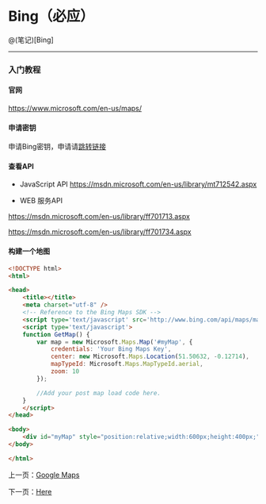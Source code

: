 Bing（必应）
====================

@(笔记)[Bing]

-------------------

### 入门教程

#### 官网
https://www.microsoft.com/en-us/maps/

#### 申请密钥
申请Bing密钥，申请请[跳转链接](https://www.bingmapsportal.com/Application)

#### 查看API
- JavaScript API
https://msdn.microsoft.com/en-us/library/mt712542.aspx

- WEB 服务API

https://msdn.microsoft.com/en-us/library/ff701713.aspx

https://msdn.microsoft.com/en-us/library/ff701734.aspx


#### 构建一个地图

```html
<!DOCTYPE html>
<html>

<head>
    <title></title>
    <meta charset="utf-8" />
    <!-- Reference to the Bing Maps SDK -->
    <script type='text/javascript' src='http://www.bing.com/api/maps/mapcontrol?callback=GetMap' async defer></script>
    <script type='text/javascript'>
    function GetMap() {
        var map = new Microsoft.Maps.Map('#myMap', {
            credentials: 'Your Bing Maps Key',
            center: new Microsoft.Maps.Location(51.50632, -0.12714),
            mapTypeId: Microsoft.Maps.MapTypeId.aerial,
            zoom: 10
        });

        //Add your post map load code here.
    }
    </script>
</head>

<body>
    <div id="myMap" style="position:relative;width:600px;height:400px;"></div>
</body>

</html>
```

上一页：[Google Maps](https://github.com/lhywell/map/blob/master/docs/2.0README.md)

下一页：[Here](https://github.com/lhywell/map/blob/master/docs/2.2README.md)